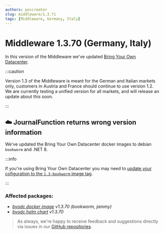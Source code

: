 ```yaml
---
authors: poscreator
slug: middleware/1.3.71
tags: [Middleware, Germany, Italy]
---
```


# Middleware 1.3.70 (Germany, Italy)
In this version of the Middleware we've updated [Bring Your Own Datacenter](https://github.com/fiskaltrust/product-de-bring-your-own-datacenter/).

<!--truncate-->

:::caution

Version 1.3 of the Middleware is meant for the German and Italian markets only, customers in Austria and France should continue to use version 1.2.
We are currently testing a unified version for all markets, and will release an update about this soon.

:::


## ☁️ JournalFunction returns wrong version information

We've updated the Bring Your Own Datacenter docker images to debian `bookworm` and .NET 8.

:::info

If you're using Bring Your Own Datacenter you may need to [update your cofiguration to the `1.3-bookworm` image tag](https://github.com/fiskaltrust/product-de-bring-your-own-datacenter/?tab=readme-ov-file#updating).

:::

### Affected packages:
- _[byodc docker image](https://github.com/fiskaltrust/product-de-bring-your-own-datacenter/pkgs/container/byodc) v1.3.70 (bookworm, jammy)_
- _[byodc helm chart](https://github.com/fiskaltrust/helm-charts/tree/master/bring-your-own-datacenter) v1.3.70_

> As always, we're happy to receive feedback and suggestions directly via issues in our [GitHub repositories](https://github.com/fiskaltrust).
